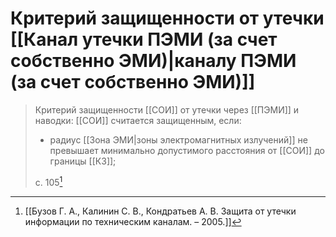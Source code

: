 # Критерий защищенности от утечки [[Канал утечки ПЭМИ (за счет собственно ЭМИ)|каналу ПЭМИ (за счет собственно ЭМИ)]]
>Критерий защищенности [[СОИ]] от утечки через [[ПЭМИ]] и наводки: [[СОИ]] считается защищенным, если:
>- радиус [[Зона ЭМИ|зоны электромагнитных излучений]] не превышает минимально допустимого расстояния от [[СОИ]] до границы [[КЗ]];
>
>с. 105[^1]

[^1]:[[Бузов Г. А., Калинин С. В., Кондратьев А. В. Защита от утечки информации по техническим каналам. – 2005.]]
